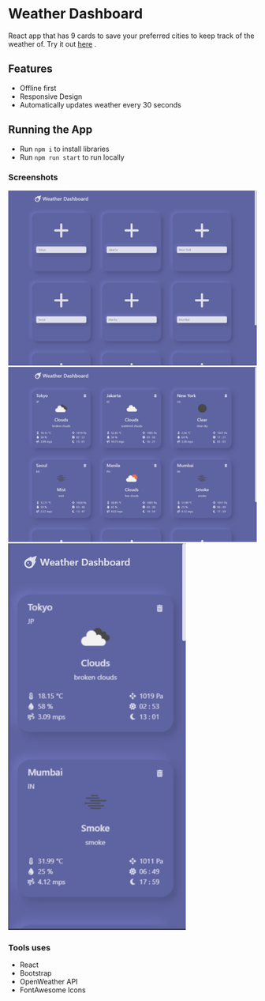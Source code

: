 
# Weather Dashboard

React app that has 9 cards to save your preferred cities to keep track of the weather of. Try it out [here](https://weather-dashb0ard.netlify.app/) .

## Features
* Offline first
* Responsive Design
* Automatically updates weather every 30 seconds

## Running the App
* Run ``npm i`` to install libraries
* Run ``npm run start`` to run locally

### Screenshots
![initial](./docs/images/0.png)
![with cities](./docs/images/1.png)
![mobile view](./docs/images/2.png)

### Tools uses
* React
* Bootstrap
* OpenWeather API
* FontAwesome Icons